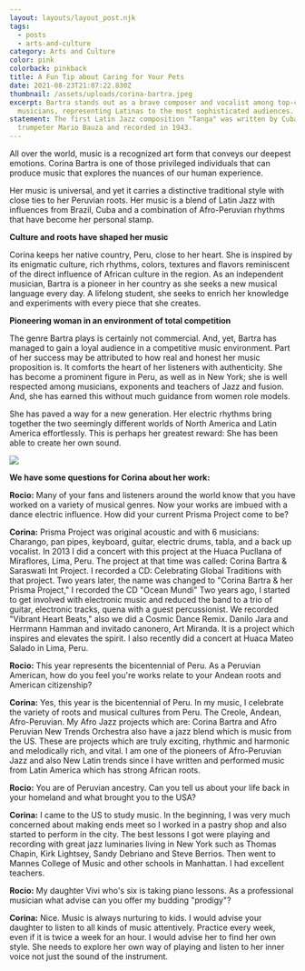 ```yaml
---
layout: layouts/layout_post.njk
tags:
  - posts
  - arts-and-culture
category: Arts and Culture
color: pink
colorback: pinkback
title: A Fun Tip about Caring for Your Pets
date: 2021-08-23T21:07:22.830Z
thumbnail: /assets/uploads/corina-bartra.jpeg
excerpt: Bartra stands out as a brave composer and vocalist among top-class
  musicians, representing Latinas to the most sophisticated audiences.
statement: The first Latin Jazz composition "Tanga" was written by Cuban
  trumpeter Mario Bauza and recorded in 1943.
---
```

All over the world, music is a recognized art form that conveys our deepest emotions. Corina Bartra is one of those privileged individuals that can produce music that explores the nuances of our human experience. 

Her music is universal, and yet it carries a distinctive traditional style with close ties to her Peruvian roots. Her music is a blend of Latin Jazz with influences from Brazil, Cuba and a combination of Afro-Peruvian rhythms that have become her personal stamp.

**Culture and roots have shaped her music** 

Corina keeps her native country, Peru, close to her heart. She is inspired by its enigmatic culture, rich rhythms, colors, textures and flavors reminiscent of the direct influence of African culture in the region. As an independent musician, Bartra is a pioneer in her country as she seeks a new musical language every day. A lifelong student, she seeks to enrich her knowledge and experiments with every piece that she creates.

**Pioneering woman in an environment of total competition**

The genre Bartra plays is certainly not commercial. And, yet, Bartra has managed to gain a loyal audience in a competitive music environment. Part of her success may be attributed to how real and honest her music proposition is. It comforts the heart of her listeners with authenticity. She has become a prominent figure in Peru, as well as in New York; she is well respected among musicians, exponents and teachers of Jazz and fusion. And, she has earned this without much guidance from women role models. 

She has paved a way for a new generation. Her electric rhythms bring together the two seemingly different worlds of North America and Latin America effortlessly. This is perhaps her greatest reward: She has been able to create her own sound.

![](/assets/uploads/corina-in-concert.jpeg)

**We have some questions for Corina about her work:**

**Rocio:** Many of your fans and listeners around the world know that you have worked on a variety of musical genres. Now your works are imbued with a dance electric influence. How did your current Prisma Project come to be?

**Corina:** Prisma Project was original acoustic and with 6 musicians: Charango, pan pipes, keyboard, guitar, electric drums, tabla, and a back up vocalist. In 2013 I did a concert with this project at the Huaca Pucllana of Miraflores, Lima, Peru. The project at that time was called: Corina Bartra & Saraswati Int Project. I recorded a CD: Celebrating Global Traditions with that project. Two years later, the name was changed to "Corina Bartra & her Prisma Project," I recorded the CD "Ocean Mundi" Two years ago, I started to get involved with electronic music and reduced the band to a trio of guitar, electronic tracks, quena with a guest percussionist. We recorded "Vibrant Heart Beats," also we did a Cosmic Dance Remix. Danilo Jara and Herrmann Hamman and invitado canonero, Art Miranda. It is a project which inspires and elevates the spirit. I also recently did a concert at Huaca Mateo Salado in Lima, Peru.

**Rocio:** This year represents the bicentennial of Peru. As a Peruvian American, how do you feel you're works relate to your Andean roots and American citizenship?

**Corina:** Yes, this year is the bicentennial of Peru. In my music, I celebrate the variety of roots and musical cultures from Peru. The Creole, Andean, Afro-Peruvian. My Afro Jazz projects which are: Corina Bartra and Afro Peruvian New Trends Orchestra also have a jazz blend which is music from the US. These are projects which are truly exciting, rhythmic and harmonic and melodically rich, and vital. I am one of the pioneers of Afro-Peruvian Jazz and also New Latin trends since I have written and performed music from Latin America which has strong African roots.

**Rocio:** You are of Peruvian ancestry. Can you tell us about your life back in your homeland and what brought you to the USA?

**Corina:** I came to the US to study music. In the beginning, I was very much concerned about making ends meet so I worked in a pastry shop and also started to perform in the city.  The best lessons I got were playing and recording with great jazz luminaries living in New York such as Thomas Chapin, Kirk Lightsey, Sandy Debriano and Steve Berrios. Then went to Mannes College of Music and other schools in Manhattan. I had excellent teachers. 

**Rocio:** My daughter Vivi who's six is taking piano lessons. As a professional musician what advise can you offer my budding "prodigy"?

**Corina:** Nice. Music is always nurturing to kids. I would advise your daughter to listen to all kinds of music attentively. Practice every week, even if it is twice a week for an hour. I would advise her to find her own style. She needs to explore her own way of playing and listen to her inner voice not just the sound of the instrument.